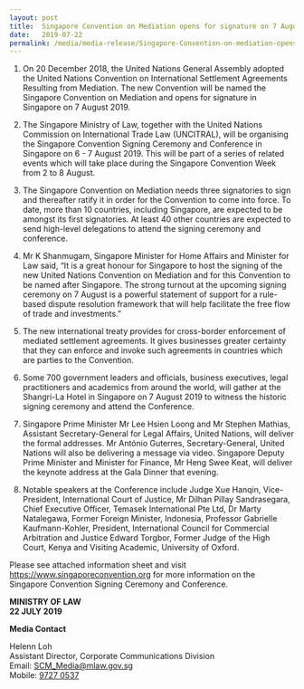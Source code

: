 ```yaml
---
layout: post
title:  Singapore Convention on Mediation opens for signature on 7 August
date:   2019-07-22
permalink: /media/media-release/Singapore-Convention-on-mediation-opens-for-signature
---
```


1.  On 20 December 2018, the United Nations General Assembly adopted the United Nations Convention on International Settlement Agreements Resulting from Mediation. The new Convention will be named the Singapore Convention on Mediation and opens for  signature in Singapore on 7 August 2019.
    
2.  The Singapore Ministry of Law, together with the United Nations Commission on International Trade Law (UNCITRAL), will be organising the Singapore Convention Signing Ceremony and Conference in Singapore on 6 - 7 August 2019. This will be part of a series of related events which will take place during the Singapore Convention Week from 2 to 8 August.

3. The Singapore Convention on Mediation needs three signatories to sign and thereafter ratify it in order for the Convention to come into force. To date, more than 10 countries, including Singapore, are expected to be amongst its first signatories. At least 40 other countries are expected to send high-level delegations to attend the signing ceremony and conference.

4. Mr K Shanmugam, Singapore Minister for Home Affairs and Minister for Law said, “It is a great honour for Singapore to host the signing of the new United Nations Convention on Mediation and for this Convention to be named after Singapore. The strong turnout at the upcoming signing ceremony on 7 August is a powerful statement of support for a rule-based dispute resolution framework that will help facilitate the free flow of trade and investments.” 

5. The new international treaty provides for cross-border enforcement of mediated settlement agreements. It gives businesses greater certainty that they can enforce and invoke such agreements in countries which are parties to the Convention. 
 
6. Some 700 government leaders and officials, business executives, legal practitioners and academics from around the world, will gather at the Shangri-La Hotel in Singapore on 7 August 2019 to witness the historic signing ceremony and attend the Conference.

7. Singapore Prime Minister Mr Lee Hsien Loong and Mr Stephen Mathias, Assistant Secretary-General for Legal Affairs, United Nations, will deliver the formal addresses. Mr António Guterres, Secretary-General, United Nations will also be delivering a message via video. Singapore Deputy Prime Minister and Minister for Finance, Mr Heng Swee Keat, will deliver the keynote address at the Gala Dinner that evening. 

8. Notable speakers at the Conference include Judge Xue Hanqin, Vice-President, International Court of Justice, Mr Dilhan Pillay Sandrasegara, Chief Executive Officer, Temasek International Pte Ltd, Dr Marty Natalegawa, Former Foreign Minister, Indonesia, Professor Gabrielle Kaufmann-Kohler, President, International Council for Commercial Arbitration and Justice Edward Torgbor, Former Judge of the High Court, Kenya and Visiting Academic, University of Oxford. 

Please see attached information sheet and visit <a href="https://www.singaporeconvention.org" target="_blank"> https://www.singaporeconvention.org</a>  for more information on the Singapore Convention Signing Ceremony and Conference.

<b> MINISTRY OF LAW </b> <br>
<b> 22 JULY 2019 </b> <br>
                      
<b> Media Contact </b> <br>

Helenn Loh<br/>
Assistant Director, Corporate Communications Division<br/>
Email: <a href="mailto:SCM_Media@mlaw.gov.sg">SCM_Media@mlaw.gov.sg</a><br/>
Mobile: <a href="tel:+6597270537">9727 0537 </a> 
